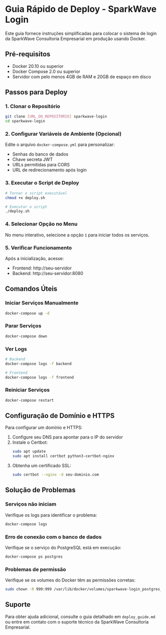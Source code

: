 # Guia Rápido de Deploy - SparkWave Login

Este guia fornece instruções simplificadas para colocar o sistema de login da SparkWave Consultoria Empresarial em produção usando Docker.

## Pré-requisitos

- Docker 20.10 ou superior
- Docker Compose 2.0 ou superior
- Servidor com pelo menos 4GB de RAM e 20GB de espaço em disco

## Passos para Deploy

### 1. Clonar o Repositório

```bash
git clone [URL_DO_REPOSITORIO] sparkwave-login
cd sparkwave-login
```

### 2. Configurar Variáveis de Ambiente (Opcional)

Edite o arquivo `docker-compose.yml` para personalizar:

- Senhas do banco de dados
- Chave secreta JWT
- URLs permitidas para CORS
- URL de redirecionamento após login

### 3. Executar o Script de Deploy

```bash
# Tornar o script executável
chmod +x deploy.sh

# Executar o script
./deploy.sh
```

### 4. Selecionar Opção no Menu

No menu interativo, selecione a opção `1` para iniciar todos os serviços.

### 5. Verificar Funcionamento

Após a inicialização, acesse:

- Frontend: http://seu-servidor
- Backend: http://seu-servidor:8080

## Comandos Úteis

### Iniciar Serviços Manualmente

```bash
docker-compose up -d
```

### Parar Serviços

```bash
docker-compose down
```

### Ver Logs

```bash
# Backend
docker-compose logs -f backend

# Frontend
docker-compose logs -f frontend
```

### Reiniciar Serviços

```bash
docker-compose restart
```

## Configuração de Domínio e HTTPS

Para configurar um domínio e HTTPS:

1. Configure seu DNS para apontar para o IP do servidor
2. Instale o Certbot:
   ```bash
   sudo apt update
   sudo apt install certbot python3-certbot-nginx
   ```
3. Obtenha um certificado SSL:
   ```bash
   sudo certbot --nginx -d seu-dominio.com
   ```

## Solução de Problemas

### Serviços não iniciam

Verifique os logs para identificar o problema:

```bash
docker-compose logs
```

### Erro de conexão com o banco de dados

Verifique se o serviço do PostgreSQL está em execução:

```bash
docker-compose ps postgres
```

### Problemas de permissão

Verifique se os volumes do Docker têm as permissões corretas:

```bash
sudo chown -R 999:999 /var/lib/docker/volumes/sparkwave-login_postgres_data
```

## Suporte

Para obter ajuda adicional, consulte o guia detalhado em `deploy_guide.md` ou entre em contato com o suporte técnico da SparkWave Consultoria Empresarial.

